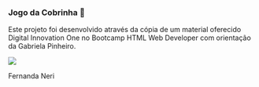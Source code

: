 ### Jogo da Cobrinha :snake:

Este projeto foi desenvolvido através da cópia de um material oferecido Digital Innovation One no Bootcamp HTML Web Developer com orientação da Gabriela Pinheiro.

![](https://i.imgur.com/FKrgW26.png)



Fernanda Neri